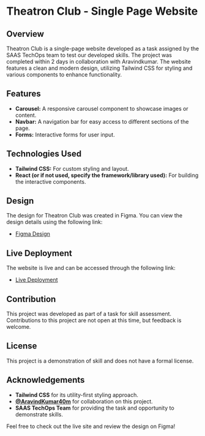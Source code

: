 # Theatron Club - Single Page Website

## Overview

Theatron Club is a single-page website developed as a task assigned by the SAAS TechOps team to test our developed skills. The project was completed within 2 days in collaboration with Aravindkumar. The website features a clean and modern design, utilizing Tailwind CSS for styling and various components to enhance functionality.

## Features

- **Carousel:** A responsive carousel component to showcase images or content.
- **Navbar:** A navigation bar for easy access to different sections of the page.
- **Forms:** Interactive forms for user input.

## Technologies Used

- **Tailwind CSS:** For custom styling and layout.
- **React (or if not used, specify the framework/library used):** For building the interactive components.

## Design

The design for Theatron Club was created in Figma. You can view the design details using the following link:

- [Figma Design](https://www.figma.com/design/iC5QQNPPMo4fyoYSmmJM0D/WEB-DESIGN-TASK---Theatron-Club?node-id=0-1&t=wcLIAfC6jEPNq2Km-1)

## Live Deployment

The website is live and can be accessed through the following link:

- [Live Deployment](https://elaborate-cupcake-1a2180.netlify.app/)

## Contribution

This project was developed as part of a task for skill assessment. Contributions to this project are not open at this time, but feedback is welcome.

## License

This project is a demonstration of skill and does not have a formal license.

## Acknowledgements

- **Tailwind CSS** for its utility-first styling approach.
- **[@AravindKumar40m](https://github.com/AravindKumar40m)** for collaboration on this project.
- **SAAS TechOps Team** for providing the task and opportunity to demonstrate skills.

Feel free to check out the live site and review the design on Figma!
